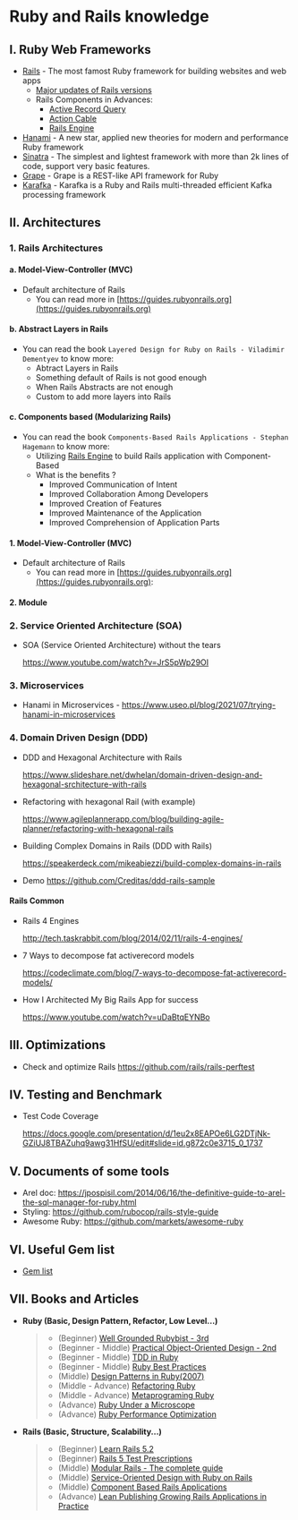 # Ruby and Rails knowledge

## I. Ruby Web Frameworks

- [Rails](https://rubyonrails.org/) - The most famost Ruby framework for building websites and web apps
  - [Major updates of Rails versions](https://github.com/jackiedo91/ruby_and_rails_knowledge/blob/master/1_ruby_web_frameworks/rails/major_updates_of_rails_version.md.md)
  - Rails Components in Advances:
    - [Active Record Query](https://github.com/jackiedo91/ruby_and_rails_knowledge/blob/master/1_ruby_web_frameworks/rails/active_record_query.md.md)
    - [Action Cable](https://github.com/jackiedo91/ruby_and_rails_knowledge/blob/master/1_ruby_web_frameworks/rails/action_cable.md.md)
    - [Rails Engine](https://github.com/jackiedo91/ruby_and_rails_knowledge/blob/master/1_ruby_web_frameworks/rails/action_cable.md.md)
- [Hanami](https://guides.hanamirb.org/v2.0/introduction/getting-started/) - A new star, applied new theories for modern and performance Ruby framework
- [Sinatra](https://sinatrarb.com/intro.html) - The simplest and lightest framework with more than 2k lines of code, support very basic features.
- [Grape](https://github.com/ruby-grape/grape#what-is-grape) - Grape is a REST-like API framework for Ruby
- [Karafka](https://github.com/karafka/karafka) - Karafka is a Ruby and Rails multi-threaded efficient Kafka processing framework

## II. Architectures

### 1. Rails Architectures

#### a. Model-View-Controller (MVC)

- Default architecture of Rails
  - You can read more in [https://guides.rubyonrails.org](https://guides.rubyonrails.org)

#### b. Abstract Layers in Rails

- You can read the book `Layered Design for Ruby on Rails - Viladimir Dementyev` to know more:
  - Abtract Layers in Rails
  - Something default of Rails is not good enough
  - When Rails Abstracts are not enough
  - Custom to add more layers into Rails

#### c. Components based (Modularizing Rails)

- You can read the book `Components-Based Rails Applications - Stephan Hagemann` to know more:
  - Utilizing [Rails Engine](https://guides.rubyonrails.org/engines.html) to build Rails application with Component-Based
  - What is the benefits ?
    - Improved Communication of Intent
    - Improved Collaboration Among Developers
    - Improved Creation of Features
    - Improved Maintenance of the Application
    - Improved Comprehension of Application Parts

#### 1. Model-View-Controller (MVC)

- Default architecture of Rails
  - You can read more in [https://guides.rubyonrails.org](https://guides.rubyonrails.org):


#### 2. Module

### 2. Service Oriented Architecture (SOA)

- SOA (Service Oriented Architecture) without the tears

  <https://www.youtube.com/watch?v=JrS5pWp29OI>

### 3. Microservices

- Hanami in Microservices - <https://www.useo.pl/blog/2021/07/trying-hanami-in-microservices>

### 4. Domain Driven Design (DDD)

- DDD and Hexagonal Architecture with Rails

  <https://www.slideshare.net/dwhelan/domain-driven-design-and-hexagonal-srchitecture-with-rails>

- Refactoring with hexagonal Rail (with example)

  <https://www.agileplannerapp.com/blog/building-agile-planner/refactoring-with-hexagonal-rails>

- Building Complex Domains in Rails (DDD with Rails)

  <https://speakerdeck.com/mikeabiezzi/build-complex-domains-in-rails>

- Demo <https://github.com/Creditas/ddd-rails-sample>

#### Rails Common

- Rails 4 Engines

  <http://tech.taskrabbit.com/blog/2014/02/11/rails-4-engines/>

- 7 Ways to decompose fat activerecord models

  <https://codeclimate.com/blog/7-ways-to-decompose-fat-activerecord-models/>

- How I Architected My Big Rails App for success

  <https://www.youtube.com/watch?v=uDaBtqEYNBo>

## III. Optimizations

- Check and optimize Rails <https://github.com/rails/rails-perftest>

## IV. Testing and Benchmark

- Test Code Coverage

  <https://docs.google.com/presentation/d/1eu2x8EAPOe6LG2DTjNk-GZiUJ8TBAZuhq9awg31HfSU/edit#slide=id.g872c0e3715_0_1737>

## V. Documents of some tools

- Arel doc: <https://jpospisil.com/2014/06/16/the-definitive-guide-to-arel-the-sql-manager-for-ruby.html>
- Styling: <https://github.com/rubocop/rails-style-guide>
- Awesome Ruby: <https://github.com/markets/awesome-ruby>

## VI. Useful Gem list

 - [Gem list](https://github.com/jackiedo91/ruby_and_rails_knowledge/blob/master/7_gems/useful_gems.md)

## VII. Books and Articles

- **Ruby (Basic, Design Pattern, Refactor, Low Level...)**
    > - (Beginner) [Well Grounded Rubybist - 3rd](https://github.com/jackiedo91/ruby_and_rails_knowledge/blob/master/6_books/Ruby%20-%20Well%20grounded%20Rubyist%20-%203rd.pdf)
    > - (Beginner - Middle) [Practical Object-Oriented Design - 2nd](https://github.com/jackiedo91/ruby_and_rails_knowledge/blob/master/6_books/Ruby%20-%20Practical%20Object-Oriented%20Design%20-%202nd.pdf)
    > - (Beginner - Middle) [TDD in Ruby](https://github.com/jackiedo91/ruby_and_rails_knowledge/blob/master/6_books/Ruby%20-%20Test%20Driven%20Development%20in%20Ruby.pdf)
    > - (Beginner - Middle) [Ruby Best Practices](https://github.com/jackiedo91/ruby_and_rails_knowledge/blob/master/6_books/Ruby%20-%20Ruby%20Best%20%20Practices.pdf)
    > - (Middle) [Design Patterns in Ruby(2007)](https://github.com/jackiedo91/ruby_and_rails_knowledge/blob/master/6_books/Ruby%20-%20Design%20Patterns%20in%20Ruby%20(2007).pdf)
    > - (Middle - Advance) [Refactoring Ruby](https://github.com/jackiedo91/ruby_and_rails_knowledge/blob/master/6_books/Ruby%20-%20Refactoring%20Ruby.pdf)
    > - (Middle - Advance) [Metaprograming Ruby](https://github.com/jackiedo91/ruby_and_rails_knowledge/blob/master/6_books/Ruby%20-%20Metaprogramming%20Ruby%202nd.pdf)
    > - (Advance) [Ruby Under a Microscope](https://github.com/jackiedo91/ruby_and_rails_knowledge/blob/master/6_books/Ruby%20-%20Ruby%20Under%20a%20Microscope.pdf)
    > - (Advance) [Ruby Performance Optimization](https://github.com/jackiedo91/ruby_and_rails_knowledge/blob/master/6_books/Ruby%20-%20Ruby%20Performance%20Optimization.pdf)

- **Rails (Basic, Structure, Scalability...)**
    > - (Beginner) [Learn Rails 5.2](https://github.com/jackiedo91/ruby_and_rails_knowledge/blob/master/6_books/Rails%20-%20Learn%20Rails%205-2.pdf)
    > - (Beginner) [Rails 5 Test Prescriptions](https://github.com/jackiedo91/ruby_and_rails_knowledge/blob/master/6_books/Rails%20-%20Rails%205%20Test%20Prescriptions.pdf)
    > - (Middle) [Modular Rails - The complete guide](https://github.com/jackiedo91/ruby_and_rails_knowledge/blob/master/6_books/Rails%20-%20Modular%20Rails%20The%20Complete%20Guide%20to%20Modular%20Rails%20Applications.pdf)
    > - (Middle) [Service-Oriented Design with Ruby on Rails](https://github.com/jackiedo91/ruby_and_rails_knowledge/blob/master/6_books/Rails%20-%20Service-Oriented%20Design%20with%20Ruby%20and%20Rails.pdf)
    > - (Middle) [Component Based Rails Applications](https://github.com/jackiedo91/ruby_and_rails_knowledge/blob/master/6_books/Rails%20-%20Component%20Based%20Rails-Applications.pdf)
    > - (Advance) [Lean Publishing Growing Rails Applications in Practice](https://github.com/jackiedo91/ruby_and_rails_knowledge/blob/master/6_books/Rails%20-%20Lean%20Publishing%20Growing%20Rails%20Applications%20in%20Practice%20(2014).pdf)
